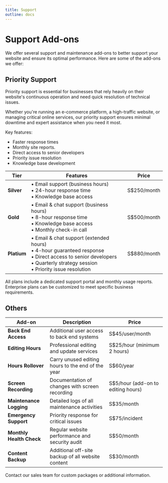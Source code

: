 ```yaml
---
title: Support
outline: docs
---
```


# Support Add-ons

We offer several support and maintenance add-ons to better support your website and ensure its optimal performance. Here are some of the add-ons we offer:

## Priority Support

Priority support is essential for businesses that rely heavily on their website's continuous operation and need quick resolution of technical issues.

Whether you're running an e-commerce platform, a high-traffic website, or managing critical online services, our priority support ensures minimal downtime and expert assistance when you need it most.

Key features:

- Faster response times
- Monthly site reports.
- Direct access to senior developers
- Priority issue resolution
- Knowledge base development

| Tier           | Features                                                                                                                                                    | Price       |
|----------------|------------------------------------------------------------------------------------------------------------------------------------------------------------|-------------|
| **Silver**      | • Email support (business hours)<br>• 24-hour response time<br>• Knowledge base access                                                                      | S$250/month  |
| **Gold**   | • Email & chat support (business hours)<br>• 8-hour response time<br>• Knowledge base access<br>• Monthly check-in call                                     | S$500/month |
| **Platium**    | • Email & chat support (extended hours)<br>• 4-hour guaranteed response<br>• Direct access to senior developers<br>• Quarterly strategy session<br>• Priority issue resolution | S$880/month |

All plans include a dedicated support portal and monthly usage reports. Enterprise plans can be customized to meet specific business requirements.

## Others

| Add-on | Description | Price |
|--------|-------------|-------|
| **Back End Access** | Additional user access to back end systems | S$45/user/month |
| **Editing Hours** | Professional editing and update services | S$25/hour (minimum 2 hours) |
| **Hours Rollover** | Carry unused editing hours to the end of the year | S$60/year |
| **Screen Recording** | Documentation of changes with screen recording | S$5/hour (add-on to editing hours) |
| **Maintenance Logging** | Detailed logs of all maintenance activities | S$35/month |
| **Emergency Support** | Priority response for critical issues | S$75/incident |
| **Monthly Health Check** | Regular website performance and security audit | S$50/month |
| **Content Backup** | Additional off-site backup of all website content | S$30/month |

Contact our sales team for custom packages or additional information.

